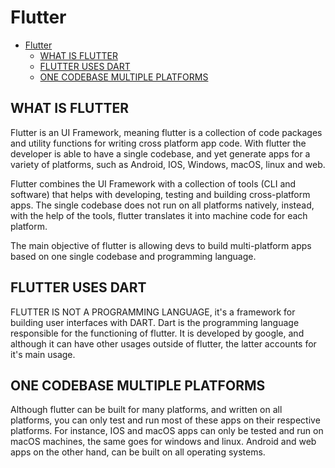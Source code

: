 # Flutter

- [Flutter](#flutter)
  - [WHAT IS FLUTTER](#what-is-flutter)
  - [FLUTTER USES DART](#flutter-uses-dart)
  - [ONE CODEBASE MULTIPLE PLATFORMS](#one-codebase-multiple-platforms)

## WHAT IS FLUTTER

Flutter is an UI Framework, meaning flutter is a collection of code packages and utility functions for writing cross platform app code. With flutter the developer is able to have a single codebase, and yet generate apps for a variety of platforms, such as Android, IOS, Windows, macOS, linux and web.

Flutter combines the UI Framework with a collection of tools (CLI and software) that helps with developing, testing and building cross-platform apps. The single codebase does not run on all platforms natively, instead, with the help of the tools, flutter translates it into machine code for each platform.

The main objective of flutter is allowing devs to build multi-platform apps based on one single codebase and programming language.

## FLUTTER USES DART

FLUTTER IS NOT A PROGRAMMING LANGUAGE, it's a framework for building user interfaces with DART. Dart is the programming language responsible for the functioning of flutter. It is developed by google, and although it can have other usages outside of flutter, the latter accounts for it's main usage.

## ONE CODEBASE MULTIPLE PLATFORMS

Although flutter can be built for many platforms, and written on all platforms, you can only test and run most of these apps on their respective platforms. For instance, IOS and macOS apps can only be tested and run on macOS machines, the same goes for windows and linux. Android and web apps on the other hand, can be built on all operating systems.
